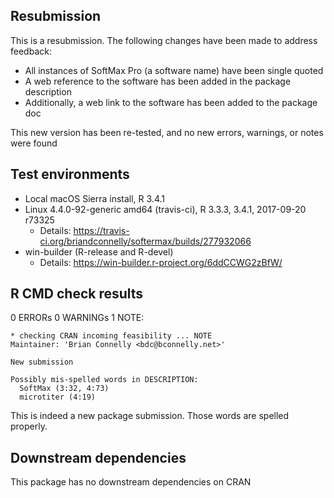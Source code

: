 ## Resubmission
This is a resubmission. The following changes have been made to address
feedback:

- All instances of SoftMax Pro (a software name) have been single quoted
- A web reference to the software has been added in the package description
- Additionally, a web link to the software has been added to the package doc

This new version has been re-tested, and no new errors, warnings, or notes were found


## Test environments
- Local macOS Sierra install, R 3.4.1
- Linux 4.4.0-92-generic amd64 (travis-ci), R 3.3.3, 3.4.1, 2017-09-20 r73325
    - Details: https://travis-ci.org/briandconnelly/softermax/builds/277932066
- win-builder (R-release and R-devel)
    - Details: https://win-builder.r-project.org/6ddCCWG2zBfW/


## R CMD check results

0 ERRORs
0 WARNINGs
1 NOTE:

    * checking CRAN incoming feasibility ... NOTE
    Maintainer: 'Brian Connelly <bdc@bconnelly.net>'

    New submission

    Possibly mis-spelled words in DESCRIPTION:
      SoftMax (3:32, 4:73)
      microtiter (4:19)

This is indeed a new package submission. Those words are spelled properly.


## Downstream dependencies
This package has no downstream dependencies on CRAN

